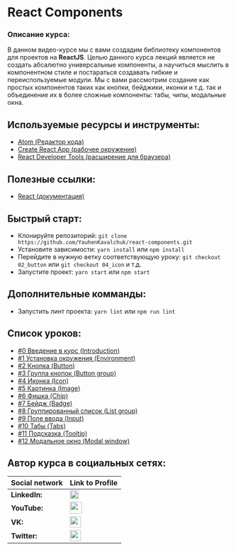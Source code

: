 

#  React Components

### Описание курса:
В данном видео-курсе мы с вами создадим библиотеку компонентов для проектов на **ReactJS**. Целью данного курса лекций является не создать абсалютно универсальные компоненты, а научиться мыслить в компонентном стиле и постараться создавать гибкие и переиспользуемые модули. Мы с вами рассмотрим создание как простых компонентов таких как кнопки, бейджики, иконки и т.д. так и объединение их в более сложные компоненты: табы, чипы, модальные окна.

## Используемые ресурсы и инструменты:
- [Atom (Редактор кода)](https://atom.io/)
- [Create React App (рабочее окружение)](https://github.com/facebook/create-react-app)
- [React Developer Tools (расширение для браузера)](https://chrome.google.com/webstore/detail/react-developer-tools/fmkadmapgofadopljbjfkapdkoienihi?hl=ru)

## Полезные ссылки:
- [React (документация)](https://reactjs.org/docs/getting-started.html)

## Быстрый старт:
- Клонируйте репозиторий: `git clone https://github.com/YauhenKavalchuk/react-components.git`
- Установите зависимости: `yarn install` или `npm install`
- Перейдите в нужную ветку соответствующую уроку: `git checkout 02_button` или `git checkout 04_icon` и т.д.
- Запустите проект: `yarn start` или `npm start`

## Дополнительные комманды:
- Запустить линт проекта: `yarn lint` или `npm run lint`

## Список уроков:
- [#0 Введение в курс (Introduction)](https://youtu.be/YBwUfpDIMgw)
- [#1 Установка окружения (Environment)](https://youtu.be/B0CL6vwuQnk)
- [#2 Кнопка (Button)](https://youtu.be/cZIm24kxDzU)
- [#3 Группа кнопок (Button group)](https://youtu.be/tfTM3WecJx8)
- [#4 Иконка (Icon)](https://youtu.be/oSe7_r-H_Wo)
- [#5 Картинка (Image)](https://youtu.be/RHBfeKNjcmQ)
- [#6 Фишка (Chip)](https://youtu.be/pHPEOmudb4I)
- [#7 Бейдж (Badge)](https://youtu.be/m4BiLKfe_x8)
- [#8 Группированный список (List group)](https://youtu.be/zqTkDPxaLZU)
- [#9 Поле ввода (Input)](https://youtu.be/lffkJxoUEeY)
- [#10 Табы (Tabs)](https://youtu.be/hPfzI1-to6A)
- [#11 Подсказка (Tooltip)](https://youtu.be/WsxjZgw5LBg)
- [#12 Модальное окно (Modal window)](https://youtu.be/olTU0zfN_Wk)

## Автор курса в социальных сетях:
Social network | Link to Profile
-----|-----
**LinkedIn:** | [<img src="https://upload.wikimedia.org/wikipedia/commons/thumb/0/01/LinkedIn_Logo.svg/1280px-LinkedIn_Logo.svg.png" height="20" />](http://www.linkedin.com/in/YauhenKavalchuk)
**YouTube:** | [<img src="https://upload.wikimedia.org/wikipedia/commons/thumb/e/e1/Logo_of_YouTube_%282015-2017%29.svg/1280px-Logo_of_YouTube_%282015-2017%29.svg.png" height="27" />](https://youtube.com/c/YauhenKavalchuk)
**VK:** | [<img src="http://pngimg.com/uploads/vkontakte/vkontakte_PNG27.png" height="25" />](http://vk.com/YauhenKavalchuk)
**Twitter:** | [<img src="https://logos-download.com/wp-content/uploads/2016/02/Twitter_logo_bird_transparent_png.png" height="25" />](https://twitter.com/YauhenKavalchuk)

